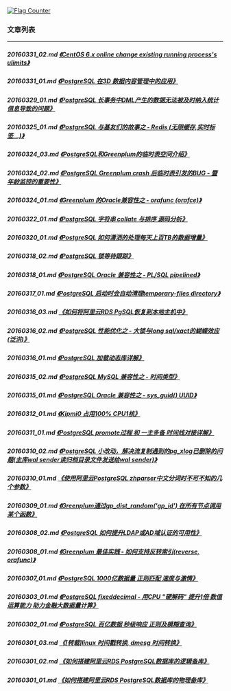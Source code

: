 <a rel="nofollow" href="http://info.flagcounter.com/h9V1"  ><img src="http://s03.flagcounter.com/count/h9V1/bg_FFFFFF/txt_000000/border_CCCCCC/columns_2/maxflags_12/viewers_0/labels_0/pageviews_0/flags_0/"  alt="Flag Counter"  border="0"  ></a>  
  
### 文章列表  
----  
##### 20160331_02.md   [《CentOS 6.x online change existing running process's ulimits》](20160331_02.md)  
##### 20160331_01.md   [《PostgreSQL 在3D 数据内容管理中的应用》](20160331_01.md)  
##### 20160329_01.md   [《PostgreSQL 长事务中DML产生的数据无法被及时纳入统计信息导致的问题》](20160329_01.md)  
##### 20160325_01.md   [《PostgreSQL 与基友们的故事之 - Redis (无限缓存,实时标签...)》](20160325_01.md)  
##### 20160324_03.md   [《PostgreSQL和Greenplum的临时表空间介绍》](20160324_03.md)  
##### 20160324_02.md   [《PostgreSQL Greenplum crash 后临时表引发的BUG - 暨年龄监控的重要性》](20160324_02.md)  
##### 20160324_01.md   [《Greenplum 的Oracle兼容性之 - orafunc (orafce)》](20160324_01.md)  
##### 20160322_01.md   [《PostgreSQL 字符串 collate 与排序 源码分析》](20160322_01.md)  
##### 20160320_01.md   [《PostgreSQL 如何潇洒的处理每天上百TB的数据增量》](20160320_01.md)  
##### 20160318_02.md   [《PostgreSQL 锁等待跟踪》](20160318_02.md)  
##### 20160318_01.md   [《PostgreSQL Oracle 兼容性之 - PL/SQL pipelined》](20160318_01.md)  
##### 20160317_01.md   [《PostgreSQL 启动时会自动清理temporary-files directory》](20160317_01.md)  
##### 20160316_03.md   [《如何将阿里云RDS PgSQL恢复到本地主机中》](20160316_03.md)  
##### 20160316_02.md   [《PostgreSQL 性能优化之 - 大锁与long sql/xact的蝴蝶效应(泛洪)》](20160316_02.md)  
##### 20160316_01.md   [《PostgreSQL 加载动态库详解》](20160316_01.md)  
##### 20160315_02.md   [《PostgreSQL MySQL 兼容性之 - 时间类型》](20160315_02.md)  
##### 20160315_01.md   [《PostgreSQL Oracle 兼容性之 - sys_guid() UUID》](20160315_01.md)  
##### 20160312_01.md   [《Kipmi0 占用100% CPU1核》](20160312_01.md)  
##### 20160311_01.md   [《PostgreSQL promote过程 和 一主多备 时间线对接详解》](20160311_01.md)  
##### 20160310_02.md   [《PostgreSQL 小改动，解决流复制遇到的pg_xlog已删除的问题(主库wal sender读归档目录文件发送给wal sender)》](20160310_02.md)  
##### 20160310_01.md   [《使用阿里云PostgreSQL zhparser中文分词时不可不知的几个参数》](20160310_01.md)  
##### 20160309_01.md   [《Greenplum通过gp_dist_random('gp_id') 在所有节点调用某个函数》](20160309_01.md)  
##### 20160308_02.md   [《PostgreSQL 如何提升LDAP或AD域认证的可用性》](20160308_02.md)  
##### 20160308_01.md   [《Greenplum 最佳实践 - 如何支持反转索引(reverse, orafunc)》](20160308_01.md)  
##### 20160307_01.md   [《PostgreSQL 1000亿数据量 正则匹配 速度与激情》](20160307_01.md)  
##### 20160303_01.md   [《PostgreSQL fixeddecimal - 用CPU "硬解码" 提升1倍 数值运算能力 助力金融大数据量计算》](20160303_01.md)  
##### 20160302_01.md   [《PostgreSQL 百亿数据 秒级响应 正则及模糊查询》](20160302_01.md)  
##### 20160301_03.md   [《[转载]linux 时间戳转换, dmesg 时间转换》](20160301_03.md)  
##### 20160301_02.md   [《如何搭建阿里云RDS PostgreSQL数据库的逻辑备库》](20160301_02.md)  
##### 20160301_01.md   [《如何搭建阿里云RDS PostgreSQL数据库的物理备库》](20160301_01.md)  
